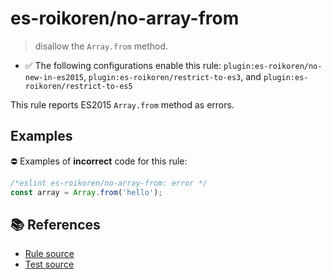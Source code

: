 # es-roikoren/no-array-from
> disallow the `Array.from` method.

- ✅ The following configurations enable this rule: `plugin:es-roikoren/no-new-in-es2015`, `plugin:es-roikoren/restrict-to-es3`, and `plugin:es-roikoren/restrict-to-es5`

This rule reports ES2015 `Array.from` method as errors.

## Examples

⛔ Examples of **incorrect** code for this rule:

```js
/*eslint es-roikoren/no-array-from: error */
const array = Array.from('hello');
```

## 📚 References

- [Rule source](https://github.com/roikoren755/eslint-plugin-es/blob/v3.0.1/src/rules/no-array-from.ts)
- [Test source](https://github.com/roikoren755/eslint-plugin-es/blob/v3.0.1/tests/src/rules/no-array-from.ts)
